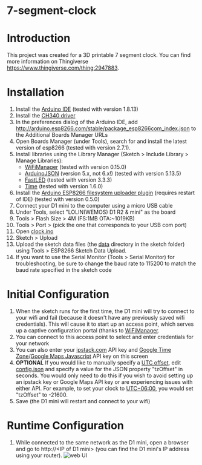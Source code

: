 # 7-segment-clock

# Introduction
This project was created for a 3D printable 7 segment clock. You can find more information on Thingiverse https://www.thingiverse.com/thing:2947883.

# Installation
1. Install the [Arduino IDE](https://www.arduino.cc/en/Main/Software) (tested with version 1.8.13)
1. Install the [CH340 driver](https://www.wemos.cc/en/latest/tutorials/d1/get_started_with_arduino_d1.html#requirements)
1. In the preferences dialog of the Arduino IDE, add http://arduino.esp8266.com/stable/package_esp8266com_index.json to the Additional Boards Manager URLs
1. Open Boards Manager (under Tools), search for and install the latest version of esp8266 (tested with version 2.7.1).
1. Install libraries using the Library Manager (Sketch > Include Library > Manage Libraries):
    - [WiFiManager](https://github.com/tzapu/WiFiManager) (tested with version 0.15.0)
    - [ArduinoJSON](https://arduinojson.org) (version 5.x, not 6.x!) (tested with version 5.13.5)
    - [FastLED](https://github.com/FastLED/FastLED) (tested with version 3.3.3)
    - [Time](https://playground.arduino.cc/code/time/) (tested with version 1.6.0)
1. Install the [Arduino ESP8266 filesystem uploader plugin](https://github.com/esp8266/arduino-esp8266fs-plugin) (requires restart of IDE) (tested with version 0.5.0)
1. Connect your D1 mini to the computer using a micro USB cable
1. Under Tools, select "LOLIN(WEMOS) D1 R2 & mini" as the board
1. Tools > Flash Size > 4M (FS:1MB OTA:~1019KB)
1. Tools > Port > (pick the one that corresponds to your USB com port)
1. Open [clock.ino](Arduino/clock.ino)
1. Sketch > Upload
1. Upload the sketch data files (the [data](Arduino/data) directory in the sketch folder) using Tools > ESP8266 Sketch Data Upload.
1. If you want to use the Serial Monitor (Tools > Serial Monitor) for troubleshooting, be sure to change the baud rate to 115200 to match the baud rate specified in the sketch code

# Initial Configuration
1. When the sketch runs for the first time, the D1 mini will try to connect to your wifi and fail (because it doesn't have any previously saved wifi credentials). This will cause it to start up an access point, which serves up a captive configuration portal (thanks to [WiFiManager](https://github.com/tzapu/WiFiManager).
1. You can connect to this access point to select and enter credentials for your network
1. You can also enter your [ipstack.com](https://ipstack.com/) API key and [Google Time Zone](https://developers.google.com/maps/documentation/timezone/get-api-key)/[Google Maps Javascript](https://developers.google.com/maps/documentation/javascript/get-api-key) API key on this screen
1. **OPTIONAL** If you would like to manually specify a [UTC offset](https://en.wikipedia.org/wiki/UTC_offset), edit [config.json](Arduino/data/config.json) and specify a value for the JSON property "tzOffset" in seconds. You would only need to do this if you wish to avoid setting up an ipstack key or Google Maps API key or are experiencing issues with either API. For example, to set your clock to [UTC−06:00](https://en.wikipedia.org/wiki/UTC%E2%88%9206:00), you would set "tzOffset" to -21600.
1. Save (the D1 mini will restart and connect to your wifi)

# Runtime Configuration
1. While connected to the same network as the D1 mini, open a browser and go to http://\<IP of D1 mini> (you can find the D1 mini's IP address using your router).
![web UI](web.png)

